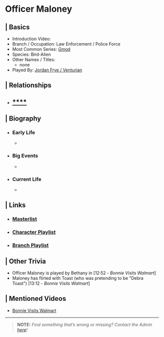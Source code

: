 # Officer Maloney  


## | Basics  
- Introduction Video: []()  
- Branch / Occupation: Law Enforcement / Police Force  
- Most Common Series: [Gmod](6.Series/Gmod.html)  
- Species: Bird-Alien  
- Other Names / Titles:   
  - none  
- Played By: [Jordan Frye / Venturian](3.Siblings/3.1.Jordan-Frye-Venturian.html)  


## | Relationships  
- [****]()
  - 

## | Biography  
- ### Early Life  
  -   
- ### Big Events  
  -   
- ### Current Life  
  -   

 
## | Links  
- ### [Masterlist]()  
- ### [Character Playlist]()  
- ### [Branch Playlist]()  


## | Other Trivia  
- Officer Maloney is played by Bethany in \[12:52 - *Bonnie Visits Walmart*]
- Maloney has flirted with Toast \(who was pretending to be "Debra Toast") \[13:12 - *Bonnie Visits Walmart*]

## | Mentioned Videos
- [Bonnie Visits Walmart](https://youtu.be/CDd5-Sow97g)

----

> **NOTE:** *Find something that’s wrong or missing? Contact the Admin [here](./chapter_2.md)!*